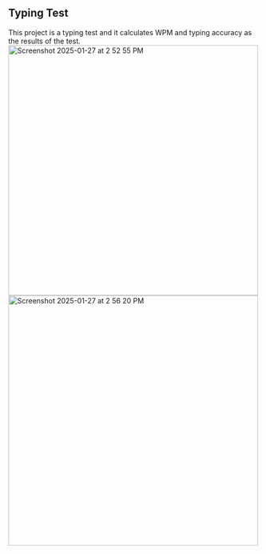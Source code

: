 ## Typing Test
This project is a typing test and it calculates WPM and typing accuracy as the results of the test.
<img width="500" alt="Screenshot 2025-01-27 at 2 52 55 PM" src="https://github.com/user-attachments/assets/154be77c-8353-4e8c-9e78-5ff90f281850" />
<img width="500" alt="Screenshot 2025-01-27 at 2 56 20 PM" src="https://github.com/user-attachments/assets/e440c2e9-ec03-433e-adf3-4b56d923a4b9" />
